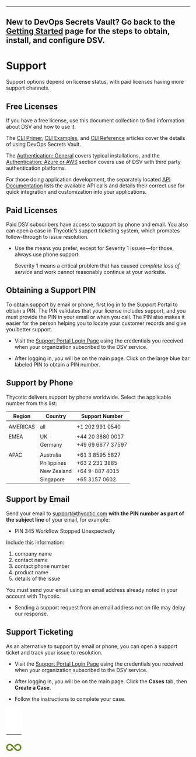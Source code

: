 ﻿[title]: # (Support)
[tags]: # (DevOps Secrets Vault,DSV,)
[priority]: # (2100)

---
New to DevOps Secrets Vault? Go back to the [Getting Started](../index.htm) page for the steps to obtain, install, and configure DSV.
---

# Support

Support options depend on license status, with paid licenses having more support channels.

## Free Licenses

If you have a free license, use this document collection to find information about DSV and how to use it.

The [CLI Primer](../cli-primer/), [CLI Examples](../cli-examples/), and [CLI Reference](../cli-ref/) articles cover the details of using DevOps Secrets Vault.

The [Authentication: General](../authent-gen/) covers typical installations, and the [Authentication: Azure or AWS](../authent-azure-aws/) section covers use of DSV with third party authentication platforms.

For those doing application development, the separately located [API Documentation](https://dsv.thycotic.com/api) lists the available API calls and details their correct use for quick integration and customization into your applications.

## Paid Licenses

Paid DSV subscribers have access to support by phone and email. You also can open a case in Thycotic’s support ticketing system, which promotes follow-through to issue resolution.

* Use the means you prefer, except for Severity 1 issues—for those, always use phone support.

  Severity 1 means a critical problem that has caused *complete loss of service* and work cannot reasonably continue at your worksite.

## Obtaining a Support PIN

To obtain support by email or phone, first log in to the Support Portal to obtain a PIN. The PIN validates that your license includes support, and you must provide the PIN in your email or when you call. The PIN also makes it easier for the person helping you to locate your customer records and give you better support.

*  Visit the [Support Portal Login Page](https://thycotic.force.com/support/s/login/) using the credentials you received when your organization subscribed to the DSV service.

* After logging in, you will be on the main page. Click on the large blue bar labeled PIN to obtain a PIN number.

## Support by Phone

Thycotic delivers support by phone worldwide. Select the applicable number from this list:

| **Region** | **Country** | **Support Number** |
|------------|-------------|--------------------|
|            |             |                    |
| AMERICAS   | all         | \+1 202 991 0540   |
|            |             |                    |
| EMEA       | UK          | \+44 20 3880 0017  |
|            | Germany     | \+49 69 6677 37597 |
|            |             |                    |
| APAC       | Australia   | \+61 3 8595 5827   |
|            | Philippines | \+63 2 231 3885    |
|            | New Zealand | \+64 9-887 4015    |
|            | Singapore   | \+65 3157 0602     |

## Support by Email

Send your email to support@thycotic.com **with the PIN number as part of the subject line** of your email, for example:

* PIN 345 Workflow Stopped Unexpectedly

Include this information:

1. company name
2. contact name
3. contact phone number
4. product name
5. details of the issue

You must send your email using an email address already noted in your account with Thycotic.

* Sending a support request from an email address not on file may delay our response.

## Support Ticketing

As an alternative to support by email or phone, you can open a support ticket and track your issue to resolution.

* Visit the [Support Portal Login Page](https://thycotic.force.com/support/s/login/) using the credentials you received when your organization subscribed to the DSV service.

* After logging in, you will be on the main page. Click the **Cases** tab, then **Create a Case**.

* Follow the instructions to complete your case.

![Article End](../dsv-bug.png)

  
